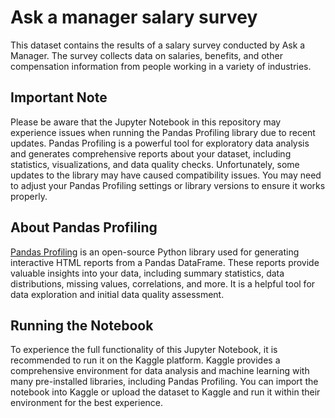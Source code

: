 # Ask a manager salary survey

This dataset contains the results of a salary survey conducted by Ask a Manager. The survey collects data on salaries, benefits, and other compensation information from people working in a variety of industries.

## Important Note

Please be aware that the Jupyter Notebook in this repository may experience issues when running the Pandas Profiling library due to recent updates. Pandas Profiling is a powerful tool for exploratory data analysis and generates comprehensive reports about your dataset, including statistics, visualizations, and data quality checks. Unfortunately, some updates to the library may have caused compatibility issues. You may need to adjust your Pandas Profiling settings or library versions to ensure it works properly.

## About Pandas Profiling

[Pandas Profiling](https://github.com/pandas-profiling/pandas-profiling) is an open-source Python library used for generating interactive HTML reports from a Pandas DataFrame. These reports provide valuable insights into your data, including summary statistics, data distributions, missing values, correlations, and more. It is a helpful tool for data exploration and initial data quality assessment.

## Running the Notebook

To experience the full functionality of this Jupyter Notebook, it is recommended to run it on the Kaggle platform. Kaggle provides a comprehensive environment for data analysis and machine learning with many pre-installed libraries, including Pandas Profiling. You can import the notebook into Kaggle or upload the dataset to Kaggle and run it within their environment for the best experience.
